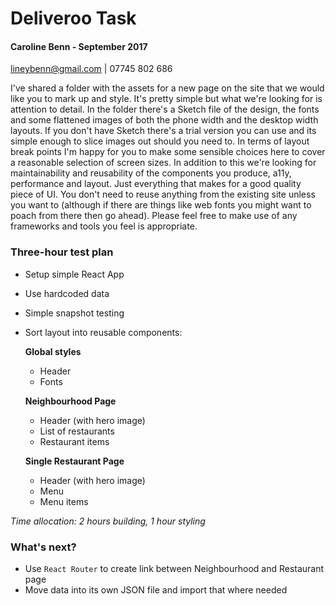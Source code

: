 # Deliveroo Task
#### Caroline Benn - September 2017
lineybenn@gmail.com | 07745 802 686

I've shared a folder with the assets for a new page on the site that we would like you to mark up and style. It's pretty simple but what we're looking for is attention to detail. In the folder there's a Sketch file of the design, the fonts and some flattened images of both the phone width and the desktop width layouts. If you don't have Sketch there's a trial version you can use and its simple enough to slice images out should you need to. In terms of layout break points I'm happy for you to make some sensible choices here to cover a reasonable selection of screen sizes. In addition to this we're looking for maintainability and reusability of the components you produce, a11y, performance and layout. Just everything that makes for a good quality piece of UI. You don't need to reuse anything from the existing site unless you want to (although if there are things like web fonts you might want to poach from there then go ahead). Please feel free to make use of any frameworks and tools you feel is appropriate.


### Three-hour test plan
- Setup simple React App
- Use hardcoded data
- Simple snapshot testing
- Sort layout into reusable components:

	**Global styles**
	- Header
	- Fonts

	**Neighbourhood Page**
	
	- Header (with hero image)
	- List of restaurants
	- Restaurant items
	
	**Single Restaurant Page**
	
	- Header (with hero image)
	- Menu
	- Menu items

_Time allocation: 2 hours building, 1 hour styling_


### What's next?
- Use `React Router` to create link between Neighbourhood and Restaurant page
- Move data into its own JSON file and import that where needed
